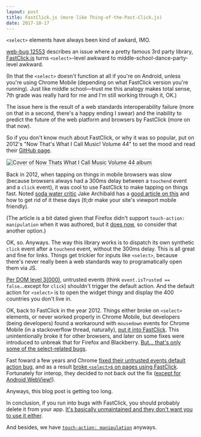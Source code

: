 ```yaml
---
layout: post
title: FastClick.js (more like Thing-of-the-Past-Click.js)
date: 2017-10-17
---
```


`<select>` elements have always been kind of awkard, IMO.

[web-bug 12553][bug] describes an issue where a pretty famous 3rd party library, [FastClick.js][fc] turns `<select>`-level awkward to middle-school-dance-party-level awkward.

(In that the `<select>` doesn't function at all if you're on Android, unless you're using Chrome Mobile (depending on what FastClick version you're running). Just like middle school&mdash;trust me this analogy makes total sense, 7th grade was really hard for me and I'm still working through it, OK.)

The issue here is the result of a web standards interoperability failure (more on that in a second, there's a happy ending I swear) and the inability to predict the future of the web platform and browsers by FastClick (more on that now).

So if you don't know much about FastClick, or why it was so popular, put on 2012's "Now That's What I Call Music! Volume 44" to set the mood and read their [GitHub page][ghpage].

<img src="https://miketaylr.com/posts/assets/music.png" style="border: 1px solid #ccc;" alt="Cover of Now Thats What I Call Music Volume 44 album">

Back in 2012, when tapping on things in mobile browsers was slow (because browsers always had a 300ms delay between a `touchend` event and a `click` event), it was cool to use FastClick to make tapping on things fast. Noted [soda water critic][soda] Jake Archibald has a [good article on this][and] and how to get rid of it these days (tl;dr make your site's viewport mobile friendly).

(The article is a bit dated given that Firefox didn't support `touch-action: manipulation` when it was authored, but it [does now][mdn], so consider that another option.)

OK, so. Anyways. The way this library works is to dispatch its own synthetic `click` event after a `touchend` event, without the 300ms delay. This is all great and fine for links. Things get trickier for inputs like `<select>`, because there's never really been a web standards way to programatically open them via JS.

[Per DOM level 3(000)][dom], untrusted events (think `event.isTrusted == false`...except for `click`) shouldn't trigger the default action. And the default action for `<select>` is to open the widget thingy and display the 400 countries you don't live in.

OK, back to FastClick in the year 2012. Things either broke on `<select>` elements, or never worked properly in Chrome Mobile, but developers (being developers) found a workaround with `mousedown` events for Chrome Mobile (in a stackoverflow thread, naturally), [put it into FastClick][pr]. This unintentionally broke it for other browsers, and later on some fixes were introduced to unbreak that for Firefox and Blackberry. [But... that's only some of the select-related bugs][bugs].

Fast foward a few years and Chrome [fixed their untrusted events default action bug][fix], and as a result [broke `<select>`s on pages using FastClick][bustage]. Fortunately for interop, they decided to not back out the fix ([except for Android WebView!][wv]).

Anyways, this blog post is getting too long.

In conclusion, if you run into bugs with FastClick, you should probably delete it from your app. [It's basically unmaintained and they don't want you to use it either][readme].

And besides, we have [`touch-action: manipulation`][tam] anyways.



[bug]: https://webcompat.com/issues/12553
[fc]: https://labs.ft.com/fastclick/
[update]: https://github.com/ftlabs/fastclick/commit/4e409926198147f24a49c293923d2a2a047c3774
[and]: https://developers.google.com/web/updates/2013/12/300ms-tap-delay-gone-away
[mdn]: https://developer.mozilla.org/en-US/docs/Web/CSS/touch-action#Browser_compatibility
[dom]: https://www.w3.org/TR/DOM-Level-3-Events/#trusted-events
[fix]: https://bugs.chromium.org/p/chromium/issues/detail?id=520519
[bustage]: https://bugs.chromium.org/p/chromium/issues/detail?id=642698
[wv]: https://cs.chromium.org/chromium/src/third_party/WebKit/Source/core/dom/events/EventDispatcher.cpp?q=wideViewportQuirkEnabled&sq=package:chromium&dr=C&l=303
[pr]: https://github.com/ftlabs/fastclick/pull/163/files
[bugs]: https://github.com/ftlabs/fastclick/search?q=select&type=Issues&utf8=%E2%9C%93
[readme]: https://github.com/ftlabs/fastclick/commit/d4107a4e8aa1698bb5f234b4e685d7f717c4e818
[tam]: https://developer.mozilla.org/en-US/docs/Web/CSS/touch-action#manipulation
[ghpage]: https://labs.ft.com/fastclick/
[soda]: https://twitter.com/ChromiumDev/status/912347493165420544